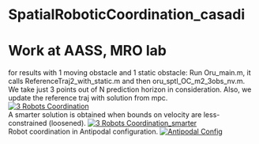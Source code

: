 
# SpatialRoboticCoordination_casadi
Work at AASS, MRO lab 
=======

for results with 1 moving obstacle and 1 static obstacle: Run Oru_main.m, it calls ReferenceTraj2_with_static.m and then oru_sptl_OC_m2_3obs_nv.m. We take just 3 points out of N prediction horizon in consideration. Also, we update the reference traj with solution from mpc.<br>
[![3 Robots Coordination](http://img.youtube.com/vi/q4uXA4o79dI/0.jpg)](https://www.youtube.com/watch?v=q4uXA4o79dI "3 Robot Coordination")<br>
A smarter solution is obtained when bounds on velocity are less-constrained (loosened).
[![3 Robots Coordination_smarter](http://img.youtube.com/vi/A04rr_k4d_o/0.jpg)](https://www.youtube.com/watch?v=A04rr_k4d_o "3 Robot Coordination_smarter")<br>
Robot coordination in Antipodal configuration.
[![Antipodal Config](http://img.youtube.com/vi/cO1aWaIwPyU/0.jpg)](https://www.youtube.com/watch?v=cO1aWaIwPyU "Antipodal Config")<br>
